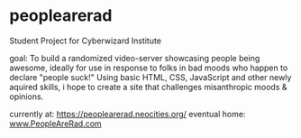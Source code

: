 # peoplearerad
Student Project for Cyberwizard Institute

goal: To build a randomized video-server showcasing people being awesome, ideally for use in response to folks in bad moods who happen to declare "people suck!" Using basic HTML, CSS, JavaScript and other newly aquired skills, i hope to create a site that challenges misanthropic moods & opinions. 

currently at: https://peoplearerad.neocities.org/
eventual home: www.PeopleAreRad.com




